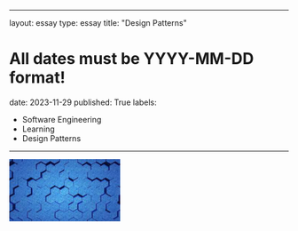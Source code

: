 
---
layout: essay
type: essay
title: "Design Patterns"
# All dates must be YYYY-MM-DD format!
date: 2023-11-29
published: True
labels:
  - Software Engineering
  - Learning
  - Design Patterns
---

<img width="200px" class="rounded float-start pe-4" src="download.jpg">
